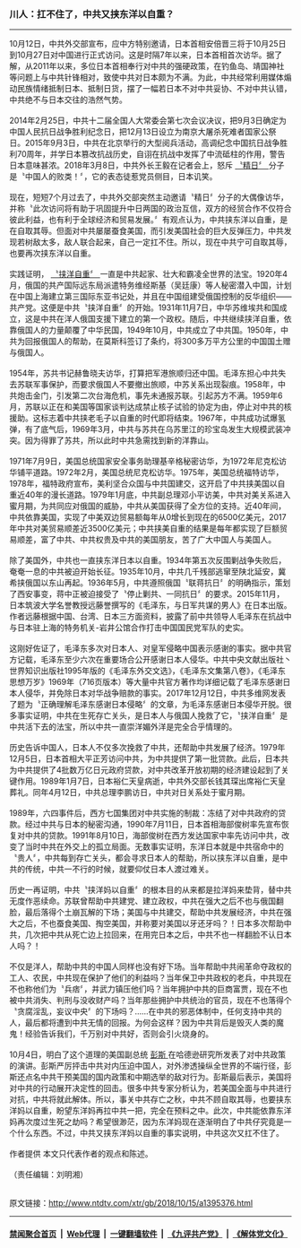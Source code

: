 ### 川人：扛不住了，中共又挟东洋以自重？
------------------------

<div class="wysiwyg">
 10月12日，中共外交部宣布，应中方特别邀请，日本首相安倍晋三将于10月25日到10月27日对中国进行正式访问。这是时隔7年以来，日本首相首次访华。据了解，从2011年以来，多位日本首相奉行对中共的强硬政策，在钓鱼岛、靖国神社等问题上与中共针锋相对，致使中共对日本颇为不满。为此，中共经常利用媒体煽动民族情绪抵制日本、抵制日货，摆了一幅若日本不对中共妥协、不对中共认错，中共绝不与日本交往的浩然气势。
 <br/>
 <br/>
 2014年2月25日，中共十二届全国人大常委会第七次会议决议，把9月3日确定为中国人民抗日战争胜利纪念日，把12月13日设立为南京大屠杀死难者国家公祭日。2015年9月3日，中共在北京举行的大型阅兵活动，高调纪念中国抗日战争胜利70周年，并学日本篡改抗战历史，自诩在抗战中发挥了中流砥柱的作用，警告日本意味甚浓。2018年3月8日，中共外长王毅在记者会上，怒斥
 <a href="http://www.ntdtv.com/xtr/gb/articlelistbytag_〝精日〞.html" target="_blank">
  〝精日〞
 </a>
 分子是〝中国人的败类！〞，它的表态徒惹党员侧目，日本讥笑。
 <br/>
 <br/>
 现在，短短7个月过去了，中共外交部突然主动邀请〝精日〞分子的大偶像访华，并称〝此次访问将有助于巩固提升中日两国的政治互信，双方的经贸合作不仅符合彼此利益，也有利于全球经济和贸易发展。〞有观点认为，中共挟东洋以自重，是在自取其辱。但面对中共屡屡蚕食美国，而引发美国社会的巨大反弹压力，中共发现若树敌太多，敌人联合起来，自己一定扛不住。所以，现在中共宁可自取其辱，也要再次挟东洋以自重。
 <br/>
 <br/>
 实践证明，
 <a href="http://www.ntdtv.com/xtr/gb/articlelistbytag_〝挟洋自重〞.html" target="_blank">
  〝挟洋自重〞
 </a>
 一直是中共起家、壮大和霸凌全世界的法宝。1920年4月，俄国的共产国际远东局派遣特务维经斯基（吴廷康）等人秘密潜入中国，计划在中国上海建立第三国际东亚书记处，并且在中国组建受俄国控制的反华组织——共产党。这便是中共〝挟洋自重〞的开始。1931年11月7日，中华苏维埃共和国成立，这是中共在洋人俄国支援下建立的第一个政权。随后，中共继续挟洋自重，依靠俄国人的力量颠覆了中华民国，1949年10月，中共成立了中共国。1950年，中共为回报俄国人的帮助，在莫斯科签订了条约，将300多万平方公里的中国国土赠与俄国人。
 <br/>
 <br/>
 1954年，苏共书记赫鲁晓夫访华，打算把军港旅顺归还中国。毛泽东担心中共失去苏联军事保护，而要求俄国人不要撤出旅顺，中苏关系出现裂痕。1958年，中共炮击金门，引发第二次台海危机，事先未通报苏联。引起苏方不满。1959年6月，苏联以正在和美国等国家谈判达成禁止核子试验的协定为由，停止对中共的核援助。这标志着中共挟老毛子以自重的时代即将结束。1967年，中共成功试爆氢弹，有了底气后，1969年3月，中共与苏共在乌苏里江的珍宝岛发生大规模武装冲突。因为得罪了苏共，所以此时中共急需找到新的洋靠山。
 <br/>
 <br/>
 1971年7月9日，美国总统国家安全事务助理基辛格秘密访华，为1972年尼克松访华铺平道路。1972年2月，美国总统尼克松访华。1975年，美国总统福特访华，1978年，福特政府宣布，美利坚合众国与中共国建交，这开启了中共挟美国以自重近40年的漫长道路。1979年1月底，中共副总理邓小平访美，中共对美关系进入蜜月期，为共同应对俄国的威胁，中共从美国获得了全方位的支持。近40年间，中共依靠美国，实现了中美双边贸易额每年从0增长到现在的6500亿美元，2017年中共对美贸易顺差近3500亿美元；中共挟美自重的结果是每年都实现了巨额贸易顺差，富了中共、中共权贵及中共的美国朋友，苦了广大中国人与美国人。
 <br/>
 <br/>
 除了美国外，中共也一直挟东洋日本以自重。1934年第五次反围剿战争失败后，奄奄一息的中共被迫开始长征。1935年10月，中共几千残部逃窜至陕北延安，冀希挟俄国以东山再起。1936年5月，中共遵照俄国〝联蒋抗日〞的明确指示，策划了西安事变，蒋中正被迫接受了〝停止剿共、一同抗日〞的要求。2015年11月，日本筑波大学名誉教授远藤誉撰写的《毛泽东，与日军共谋的男人》在日本出版。作者远藤根据中国、台湾、日本三方面资料，披露了前中共领导人毛泽东在抗战中与日本驻上海的特务机关-岩井公馆合作打击中国国民党军队的史实。
 <br/>
 <br/>
 这刚好佐证了，毛泽东多次对日本人、对皇军侵略中国表示感谢的事实。据中共官方记载，毛泽东至少六次在重要场合公开感谢日本人侵华。中共中央文献出版社丶世界知识出版社1995年版的《毛泽东外交文选》，《毛泽东文集第八卷》，《毛泽东思想万岁》1969年（716页版本）等大量中共官方著作均详细记载了毛泽东感谢日本人侵华，并免除日本对华战争赔款的事实。2017年12月12日，中共多维网发表了题为〝正确理解毛泽东感谢日本侵略〞的文章，为毛泽东感谢日本侵华开脱。很多事实证明，中共在生死存亡关头，是日本人与俄国人挽救了它，〝挟洋自重〞是中共活下去的法宝，所以中共一直崇洋媚外洋是完全合乎情理的。
 <br/>
 <br/>
 历史告诉中国人，日本人不仅多次挽救了中共，还帮助中共发展了经济。1979年12月5日，日本首相大平正芳访问中共，为中共提供了第一批贷款。此后，日本共为中共提供了4批数万亿日元政府贷款，对中共改革开放初期的经济建设起到了关键作用。1989年1月7日，日本裕仁天皇病逝，中共外交部长钱其琛出席裕仁天皇葬礼。同年4月12日，中共总理李鹏访日，中共对日关系处于蜜月期。
 <br/>
 <br/>
 1989年，六四事件后，西方七国集团对中共实施的制裁：冻结了对中共政府的贷款。经过中共与日本的秘密沟通，1990年7月11日，日本首相海部俊树率先宣布恢复对中共的贷款。1991年8月10日，海部俊树在西方发达国家中率先访问中共，改变了当时中共在外交上的孤立局面。无数事实证明，东洋日本就是中共宿命中的〝贵人〞，中共每到存亡关头，都会寻求日本人的帮助，所以挟东洋以自重，是中共的传统，中共一不行的时候，就要仰仗日本人渡过难关。
 <br/>
 <br/>
 历史一再证明，中共〝挟洋妈以自重〞的根本目的从来都是拉洋妈来垫背，替中共无度作恶续命。苏联曾帮助中共建党、建立政权，中共在强大之后不也与俄国翻脸，最后落得个土崩瓦解的下场；美国与中共建交，帮助中共发展经济，中共在强大之后，不也蚕食美国、掏空美国，并称要对美国以牙还牙吗？！日本多次帮助中共，几次把中共从死亡边上拉回来，在用完日本之后，中共不也一样翻脸不认日本人吗？！
 <br/>
 <br/>
 不仅是洋人，帮助中共的中国人同样也没有好下场。当年帮助中共闹革命夺政权的工人、农民，中共现在保护了他们的利益吗？当年保卫中共政权的老兵，中共现在不也称他们为〝兵痞〞，并武力镇压他们吗？当年拥护中共的巨商富贾，现在不也被中共消失、判刑与没收财产吗？当年那些拥护中共统治的官员，现在不也落得个〝贪腐淫乱，妄议中央〞的下场吗？……在中共的邪恶体制中，任何支持中共的人，最后都将遭到中共无情的回报。为何会这样？因为中共背后是毁灭人类的魔鬼！经验告诉我们，千万别对中共好，否则会引火烧身的。
 <br/>
 <br/>
 10月4日，明白了这个道理的美国副总统
 <a href="http://www.ntdtv.com/xtr/gb/articlelistbytag_彭斯.html" target="_blank">
  彭斯
 </a>
 在哈德逊研究所发表了对中共政策的演讲。彭斯严厉抨击中共对内压迫中国人，对外渗透操纵全世界的不端行径，彭斯还点名中共干预美国的国内政策和中期选举的敌对行为。彭斯最后表示，美国将对中共的行动展开决定性的回击。很多中共专家分析认为，若美国全面与中共进行对抗，中共将就此解体。所以，事关中共存亡之秋，中共不顾自取其辱，也要挟东洋妈以自重，盼望东洋妈再拉中共一把，完全在预料之中。此次，中共能依靠东洋妈再次度过生死之劫吗？希望很渺茫，因为东洋妈现在逐渐明白了中共仔究竟是一个什么东西。不过，中共又挟东洋妈以自重的事实说明，中共这次又扛不住了。
 <br/>
 <br/>
 作者提供 本文只代表作者的观点和陈述。
 <br/>
 <br/>
 （责任编辑：刘明湘）
</div>

<br/>原文链接：http://www.ntdtv.com/xtr/gb/2018/10/15/a1395376.html


------------------------
#### [禁闻聚合首页](https://github.com/gfw-breaker/banned-news/blob/master/README.md) &nbsp;|&nbsp; [Web代理](https://github.com/gfw-breaker/open-proxy/blob/master/README.md) &nbsp;|&nbsp; [一键翻墙软件](https://github.com/gfw-breaker/nogfw/blob/master/README.md) &nbsp;|&nbsp; [《九评共产党》](https://github.com/gfw-breaker/9ping.md/blob/master/README.md#九评之一评共产党是什么) &nbsp;|&nbsp; [《解体党文化》](https://github.com/gfw-breaker/jtdwh.md/blob/master/README.md#绪论)